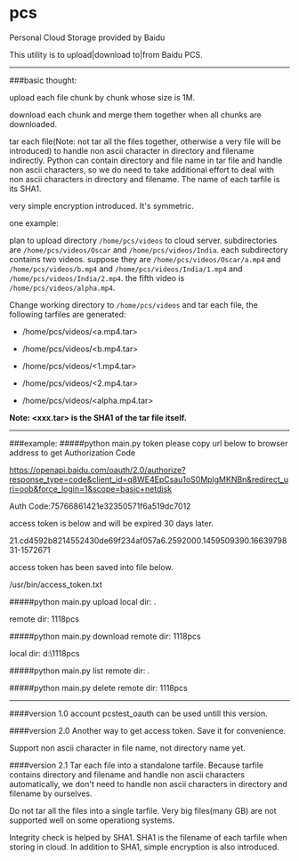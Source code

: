 # pcs
Personal Cloud Storage provided by Baidu

This utility is to upload|download to|from Baidu PCS.

---

###basic thought:

upload each file chunk by chunk whose size is 1M. 

download each chunk and merge them together when all chunks are downloaded.

tar each file(Note: not tar all the files together, otherwise a very file will be introduced) to handle non ascii character in directory and filename indirectly. Python can contain directory and file name in tar file and handle non ascii characters, so we do need to take additional effort to deal with non ascii characters in directory and filename. The name of each tarfile is its SHA1.

very simple encryption introduced. It's symmetric.

one example:

plan to upload directory `/home/pcs/videos` to cloud server. subdirectories are `/home/pcs/videos/Oscar` and `/home/pcs/videos/India`. each subdirectory contains two videos. suppose they are `/home/pcs/videos/Oscar/a.mp4` and `/home/pcs/videos/b.mp4` and `/home/pcs/videos/India/1.mp4` and `/home/pcs/videos/India/2.mp4`. the fifth video is `/home/pcs/videos/alpha.mp4`.

Change working directory to `/home/pcs/videos` and tar each file, the following tarfiles are generated:

* /home/pcs/videos/<a.mp4.tar>  

* /home/pcs/videos/<b.mp4.tar>  

* /home/pcs/videos/<1.mp4.tar>

* /home/pcs/videos/<2.mp4.tar>

* /home/pcs/videos/<alpha.mp4.tar>

**Note: <xxx.tar> is the SHA1 of the tar file itself.**



---

###example:
####\#python main.py token
please copy url below to browser address to get Authorization Code

<https://openapi.baidu.com/oauth/2.0/authorize?response_type=code&client_id=q8WE4EpCsau1oS0MplgMKNBn&redirect_uri=oob&force_login=1&scope=basic+netdisk>

Auth Code:75766861421e32350571f6a519dc7012

access token is below and will be expired 30 days later.

21.cd4592b8214552430de69f234af057a6.2592000.1459509390.1663979831-1572671

access token has been saved into file below.

/usr/bin/access_token.txt

####\#python main.py upload
local dir: .

remote dir: 1118pcs

####\#python main.py download
remote dir: 1118pcs

local dir: d:\1118pcs

####\#python main.py list
remote dir: .

####\#python main.py delete
remote dir: 1118pcs

---

####version 1.0
account pcstest_oauth can be used untill this version.

####version 2.0
Another way to get access token. Save it for convenience.

Support non ascii character in file name, not directory name yet.

####version 2.1
Tar each file into a standalone tarfile. Because tarfile contains directory and filename and handle non ascii characters automatically, we don't need to handle non ascii characters in directory and filename by ourselves.

Do not tar all the files into a single tarfile. Very big files(many GB) are not supported well on some operationg systems.

Integrity check is helped by SHA1. SHA1 is the filename of each tarfile when storing in cloud. In addition to SHA1, simple encryption is also introduced.
